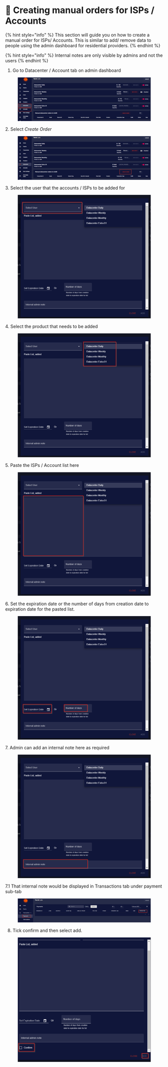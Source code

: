# 📂 Creating manual orders for ISPs / Accounts

{% hint style="info" %}
This section will guide you on how to create a manual order for ISPs/ Accounts. This is similar to add/ remove data to people using the admin dashboard for residential providers.
{% endhint %}

{% hint style="info" %}
Internal notes are only visible by admins and not the users
{% endhint %}

1. Go to Datacenter / Account tab on admin dashboard

<figure><img src="../.gitbook/assets/1 (7).png" alt=""><figcaption></figcaption></figure>

2\. Select _Create Order_

<figure><img src="../.gitbook/assets/2 (6).png" alt=""><figcaption></figcaption></figure>

3\. Select the user that the accounts / ISPs to be added for

<figure><img src="../.gitbook/assets/a.png" alt=""><figcaption></figcaption></figure>

4\. Select the product that needs to be added

<figure><img src="../.gitbook/assets/b.png" alt=""><figcaption></figcaption></figure>

5\. Paste the ISPs / Account list here

<figure><img src="../.gitbook/assets/c (1).png" alt=""><figcaption></figcaption></figure>

6\. Set the expiration date or the number of days from creation date to expiration date for the pasted list.

<figure><img src="../.gitbook/assets/d.png" alt=""><figcaption></figcaption></figure>

7\. Admin can add an internal note here as required

<figure><img src="../.gitbook/assets/e.png" alt=""><figcaption></figcaption></figure>

7.1 That internal note would be displayed in Transactions tab under payment sub-tab

<figure><img src="../.gitbook/assets/3 (5).png" alt=""><figcaption></figcaption></figure>

8. Tick confirm and then select add.

<figure><img src="../.gitbook/assets/f.png" alt=""><figcaption></figcaption></figure>

